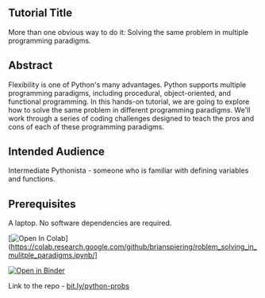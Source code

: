 Tutorial Title
------

More than one obvious way to do it: Solving the same problem in multiple programming paradigms.

Abstract
-----

Flexibility is one of Python's many advantages. Python supports multiple programming paradigms, including procedural, object-oriented, and functional programming. In this hands-on tutorial, we are going to explore how to solve the same problem in different programming paradigms. We'll work through a series of coding challenges designed to teach the pros and cons of each of these programming paradigms.

Intended Audience
-------

Intermediate Pythonista - someone who is familiar with defining variables and functions.

Prerequisites
-------

A laptop. No software dependencies are required. 

[![Open In Colab](https://colab.research.google.com/assets/colab-badge.svg)](https://colab.research.google.com/github/brianspiering/roblem_solving_in_mulitple_paradigms.ipynb/]

[![Open in Binder](https://mybinder.org/badge_logo.svg)](https://mybinder.org/v2/gh/brianspiering/problem_solving_in_multiple_programming_paradigms/master)

Link to the repo - [bit.ly/python-probs](https://bit.ly/python-probs)

